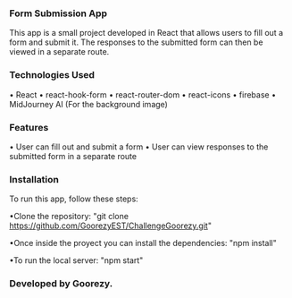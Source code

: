 ### Form Submission App

This app is a small project developed in React that allows users to fill out a form and submit it. The responses to the submitted form can then be viewed in a separate route.

### Technologies Used

• React
• react-hook-form
• react-router-dom
• react-icons
• firebase
• MidJourney AI (For the background image)

### Features

• User can fill out and submit a form
• User can view responses to the submitted form in a separate route

### Installation

To run this app, follow these steps:

•Clone the repository:
"git clone https://github.com/GoorezyEST/ChallengeGoorezy.git"

•Once inside the proyect you can install the dependencies:
"npm install"

•To run the local server:
"npm start"

### Developed by Goorezy.
